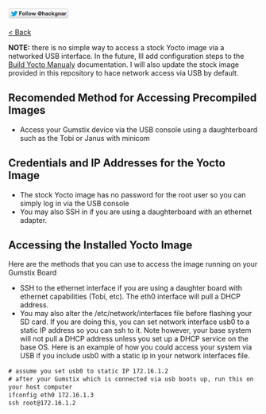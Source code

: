 [![Follow Hackgnar](../static/twitter_hackgnar.png)](https://twitter.com/hackgnar)

[< Back](README.md)

**NOTE:** there is no simple way to access a stock Yocto image via a networked USB interface.  In the future, Ill add configuration steps to the [Build Yocto Manualy](build_manually.md) documentation.  I will also update the stock image provided in this repository to hace network access via USB by default.

## Recomended Method for Accessing Precompiled Images
* Access your Gumstix device via the USB console using a daughterboard such as the Tobi or Janus with minicom

## Credentials and IP Addresses for the Yocto Image
* The stock Yocto image has no password for the root user so you can simply log in via the USB console
* You may also SSH in if you are using a daughterboard with an ethernet adapter.

## Accessing the Installed Yocto Image
Here are the methods that you can use to access the image running on your Gumstix Board

* SSH to the ethernet interface if you are using a daughter board with ethernet capabilities (Tobi, etc).  The eth0 interface will pull a DHCP address.
* You may also alter the /etc/network/interfaces file before flashing your SD card.  If you are doing this, you can set network interface usb0 to a static IP address so you can ssh to it.  Note however, your base system will not pull a DHCP address unless you set up a DHCP service on the base OS.  Here is an example of how you could access your system via USB if you include usb0 with a static ip in your network interfaces file.

````
# assume you set usb0 to static IP 172.16.1.2
# after your Gumstix which is connected via usb boots up, run this on your host computer
ifconfig eth0 172.16.1.3
ssh root@172.16.1.2
````

